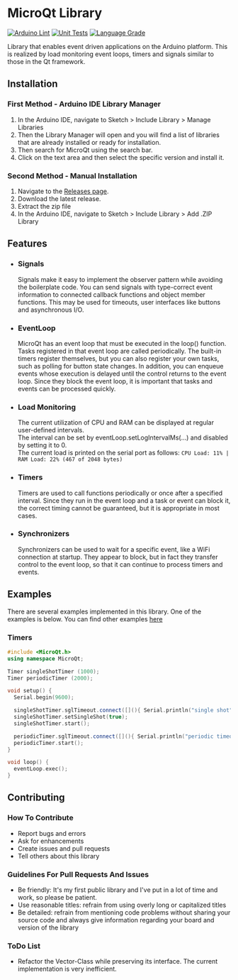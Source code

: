 # MicroQt Library 
[![Arduino Lint](https://github.com/juliusbaechle/MicroQt/actions/workflows/arduino_lint.yml/badge.svg)](https://github.com/juliusbaechle/MicroQt/actions/workflows/arduino_lint.yml)
[![Unit Tests](https://github.com/juliusbaechle/MicroQt/actions/workflows/unit_tests.yml/badge.svg)](https://github.com/juliusbaechle/MicroQt/actions/workflows/unit_tests.yml)
[![Language Grade](https://img.shields.io/lgtm/grade/cpp/g/juliusbaechle/MicroQt.svg?logo=lgtm&logoWidth=18)](https://lgtm.com/projects/g/juliusbaechle/MicroQt/context:cpp)

Library that enables event driven applications on the Arduino platform. 
This is realized by load monitoring event loops, timers and signals similar to those in the Qt framework.

## Installation
### First Method - Arduino IDE Library Manager
1. In the Arduino IDE, navigate to Sketch > Include Library > Manage Libraries
2. Then the Library Manager will open and you will find a list of libraries that are already installed or ready for installation.
3. Then search for MicroQt using the search bar.
4. Click on the text area and then select the specific version and install it. 

### Second Method - Manual Installation
1. Navigate to the [Releases page](https://github.com/juliusbaechle/MicroQt/releases).
2. Download the latest release.
3. Extract the zip file
4. In the Arduino IDE, navigate to Sketch > Include Library > Add .ZIP Library

## Features
- ### Signals
  Signals make it easy to implement the observer pattern while avoiding the boilerplate code. 
  You can send signals with type-correct event information to connected callback functions and object member functions.
  This may be used for timeouts, user interfaces like buttons and asynchronous I/O.

- ### EventLoop
  MicroQt has an event loop that must be executed in the loop() function.
  Tasks registered in that event loop are called periodically. The built-in timers register 
  themselves, but you can also register your own tasks, such as polling for button state changes.
  In addition, you can enqueue events whose execution is delayed until the control returns to the event loop.
  Since they block the event loop, it is important that tasks and events can be processed quickly.
  
- ### Load Monitoring
  The current utilization of CPU and RAM can be displayed at regular user-defined intervals.  
  The interval can be set by eventLoop.setLogIntervalMs(...) and disabled by setting it to 0.  
  The current load is printed on the serial port as follows: ``` CPU Load: 11% | RAM Load: 22% (467 of 2048 bytes) ```

- ### Timers
  Timers are used to call functions periodically or once after a specified interval. 
  Since they run in the event loop and a task or event can block it, 
  the correct timing cannot be guaranteed, but it is appropriate in most cases.
  
- ### Synchronizers
  Synchronizers can be used to wait for a specific event, like a WiFi connection at startup.
  They appear to block, but in fact they transfer control to the event loop, 
  so that it can continue to process timers and events.

## Examples
There are several examples implemented in this library. One of the examples is below.
You can find other examples [here](https://github.com/juliusbaechle/MicroQt/tree/master/examples)

### Timers
```Cpp
#include <MicroQt.h>
using namespace MicroQt;

Timer singleShotTimer (1000);
Timer periodicTimer (2000);

void setup() {
  Serial.begin(9600);

  singleShotTimer.sglTimeout.connect([](){ Serial.println("single shot"); });
  singleShotTimer.setSingleShot(true);
  singleShotTimer.start();

  periodicTimer.sglTimeout.connect([](){ Serial.println("periodic timeout"); });
  periodicTimer.start();
}

void loop() {
  eventLoop.exec();
}
```

## Contributing

### How To Contribute 
- Report bugs and errors
- Ask for enhancements
- Create issues and pull requests
- Tell others about this library

### Guidelines For Pull Requests And Issues 
 - Be friendly: It's my first public library and I've put in a lot of time and work, so please be patient.
 - Use reasonable titles: refrain from using overly long or capitalized titles
 - Be detailed: refrain from mentioning code problems without sharing your source code 
   and always give information regarding your board and version of the library

### ToDo List
- Refactor the Vector-Class while preserving its interface. The current implementation is very inefficient.
